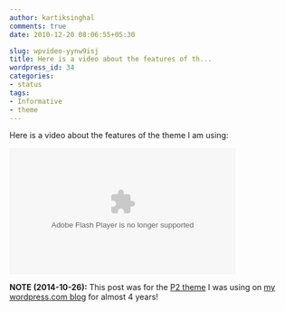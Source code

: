 ```yaml
---
author: kartiksinghal
comments: true
date: 2010-12-20 08:06:55+05:30

slug: wpvideo-yynw9isj
title: Here is a video about the features of th...
wordpress_id: 34
categories:
- status
tags:
- Informative
- theme
---
```


Here is a video about the features of the theme I am using:

<embed type="application/x-shockwave-flash" src="http://s0.videopress.com/player.swf?v=1.03" width="400" height="224" wmode="direct" seamlesstabbing="true" allowfullscreen="true" allowscriptaccess="always" overstretch="true" flashvars="guid=YYNW9iSj&amp;isDynamicSeeking=true"></embed>

**NOTE (2014-10-26):** This post was for the [P2 theme](http://p2theme.com/) I was using on [my wordpress.com blog](http://k4rtik.wordpress.com) for almost 4 years!
